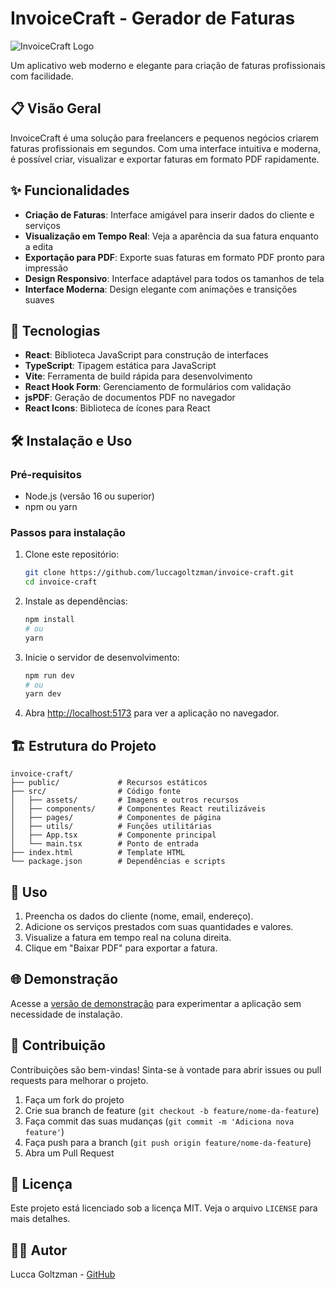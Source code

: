 # InvoiceCraft - Gerador de Faturas 

![InvoiceCraft Logo](public/favicon.ico)

Um aplicativo web moderno e elegante para criação de faturas profissionais com facilidade.

## 📋 Visão Geral

InvoiceCraft é uma solução para freelancers e pequenos negócios criarem faturas profissionais em segundos. Com uma interface intuitiva e moderna, é possível criar, visualizar e exportar faturas em formato PDF rapidamente.

## ✨ Funcionalidades

- **Criação de Faturas**: Interface amigável para inserir dados do cliente e serviços
- **Visualização em Tempo Real**: Veja a aparência da sua fatura enquanto a edita
- **Exportação para PDF**: Exporte suas faturas em formato PDF pronto para impressão
- **Design Responsivo**: Interface adaptável para todos os tamanhos de tela
- **Interface Moderna**: Design elegante com animações e transições suaves

## 🚀 Tecnologias

- **React**: Biblioteca JavaScript para construção de interfaces
- **TypeScript**: Tipagem estática para JavaScript
- **Vite**: Ferramenta de build rápida para desenvolvimento
- **React Hook Form**: Gerenciamento de formulários com validação
- **jsPDF**: Geração de documentos PDF no navegador
- **React Icons**: Biblioteca de ícones para React

## 🛠️ Instalação e Uso

### Pré-requisitos

- Node.js (versão 16 ou superior)
- npm ou yarn

### Passos para instalação

1. Clone este repositório:
   ```bash
   git clone https://github.com/luccagoltzman/invoice-craft.git
   cd invoice-craft
   ```

2. Instale as dependências:
   ```bash
   npm install
   # ou
   yarn
   ```

3. Inicie o servidor de desenvolvimento:
   ```bash
   npm run dev
   # ou
   yarn dev
   ```

4. Abra [http://localhost:5173](http://localhost:5173) para ver a aplicação no navegador.

## 🏗️ Estrutura do Projeto

```
invoice-craft/
├── public/             # Recursos estáticos
├── src/                # Código fonte
│   ├── assets/         # Imagens e outros recursos
│   ├── components/     # Componentes React reutilizáveis
│   ├── pages/          # Componentes de página
│   ├── utils/          # Funções utilitárias
│   ├── App.tsx         # Componente principal
│   └── main.tsx        # Ponto de entrada
├── index.html          # Template HTML
└── package.json        # Dependências e scripts
```

## 📝 Uso

1. Preencha os dados do cliente (nome, email, endereço).
2. Adicione os serviços prestados com suas quantidades e valores.
3. Visualize a fatura em tempo real na coluna direita.
4. Clique em "Baixar PDF" para exportar a fatura.

## 🌐 Demonstração

Acesse a [versão de demonstração](https://invoice-craft.vercel.app) para experimentar a aplicação sem necessidade de instalação.

## 🤝 Contribuição

Contribuições são bem-vindas! Sinta-se à vontade para abrir issues ou pull requests para melhorar o projeto.

1. Faça um fork do projeto
2. Crie sua branch de feature (`git checkout -b feature/nome-da-feature`)
3. Faça commit das suas mudanças (`git commit -m 'Adiciona nova feature'`)
4. Faça push para a branch (`git push origin feature/nome-da-feature`)
5. Abra um Pull Request

## 📄 Licença

Este projeto está licenciado sob a licença MIT. Veja o arquivo `LICENSE` para mais detalhes.

## 👨‍💻 Autor

Lucca Goltzman - [GitHub](https://github.com/luccagoltzman)
